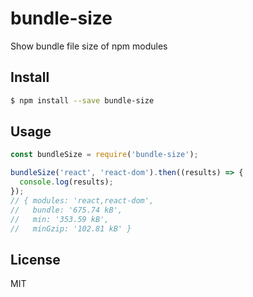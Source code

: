 # bundle-size

Show bundle file size of npm modules

## Install

```sh
$ npm install --save bundle-size
```

## Usage

```js
const bundleSize = require('bundle-size');

bundleSize('react', 'react-dom').then((results) => {
  console.log(results);
});
// { modules: 'react,react-dom',
//   bundle: '675.74 kB',
//   min: '353.59 kB',
//   minGzip: '102.81 kB' }
```

## License

MIT

